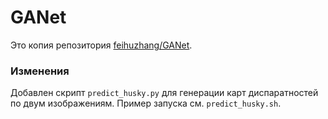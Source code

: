 # GANet

Это копия репозитория [feihuzhang/GANet](https://github.com/feihuzhang/GANet).

### Изменения
Добавлен скрипт `predict_husky.py` для генерации карт диспаратностей по двум изображениям. Пример запуска см. `predict_husky.sh`.
